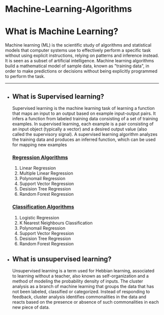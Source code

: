 # Machine-Learning-Algorithms
 <h1>What is Machine Learning?</h1>
 Machine learning (ML) is the scientific study of algorithms and statistical models that computer systems use to effectively perform a 
 specific task without using explicit instructions, relying on patterns and inference instead. It is seen as a subset of artificial 
 intelligence. Machine learning algorithms build a mathematical model of sample data, known as "training data", in order to make 
 predictions or decisions without being explicitly programmed to perform the task.
<hr>
<ul>
<li><h2>What is Supervised learning?</h2></li>
 Supervised learning is the machine learning task of learning a function that maps an input to an output based on example input-output pairs. It infers a function from labeled training data consisting of a set of training examples. In supervised learning, each example is a pair consisting of an input object (typically a vector) and a desired output value (also called the supervisory signal). A supervised learning algorithm analyzes the training data and produces an inferred function, which can be used for mapping new examples
 <h3><u>Regression Algorithms</u></h3>
       <ol>
        <li>Linear Regression</li>
        <li>Multiple Linear Regression</li>
        <li>Polynomail Regression</li>
        <li>Support Vector Regression</li>
        <li>Desision Tree Regression</li>
        <li>Random Forest Regression</li>
       </ol>
 
  <h3><u>Classification Algorithms</u></h3>
  <ol>
        <li>Logistic Regression</li>
        <li>K Nearest Neighbours Classification</li>
        <li>Polynomail Regression</li>
        <li>Support Vector Regression</li>
        <li>Desision Tree Regression</li>
        <li>Random Forest Regression</li>
       </ol>
 
<li><h2>What is unsupervised learning?</h2></li>
Unsupervised learning is a term used for Hebbian learning, associated to learning without a teacher, also known as self-organization and a method of modeling the probability density of inputs. The cluster analysis as a branch of machine learning that groups the data that has not been labeled, classified or categorized. Instead of responding to feedback, cluster analysis identifies commonalities in the data and reacts based on the presence or absence of such commonalities in each new piece of data.
</ul>
